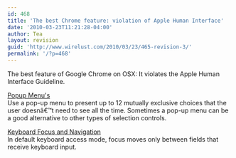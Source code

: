 ```yaml
---
id: 468
title: 'The best Chrome feature: violation of Apple Human Interface'
date: '2010-03-23T11:21:28-04:00'
author: Tea
layout: revision
guid: 'http://www.wirelust.com/2010/03/23/465-revision-3/'
permalink: '/?p=468'
---
```


The best feature of Google Chrome on OSX: It violates the Apple Human Interface Guideline.

[Popup Menu's](http://developer.apple.com/Mac/library/documentation/UserExperience/Conceptual/AppleHIGuidelines/XHIGControls/XHIGControls.html#//apple_ref/doc/uid/TP30000359-TPXREF132)  
Use a pop-up menu to present up to 12 mutually exclusive choices that the user doesnâ€™t need to see all the time. Sometimes a pop-up menu can be a good alternative to other types of selection controls.

[Keyboard Focus and Navigation](http://developer.apple.com/Mac/library/documentation/UserExperience/Conceptual/AppleHIGuidelines/XHIGUserInput/XHIGUserInput.html#//apple_ref/doc/uid/TP30000361-DontLinkElementID_1550)  
In default keyboard access mode, focus moves only between fields that receive keyboard input.